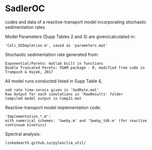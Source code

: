 # SadlerOC

codes and data of a reactive-transport model incorporating stochastic sedimentation rates

Model Parameters (Supp Tables 2 and 3) are given/calculated in: 

    'Calc_O2Depletion.m', saved as 'parameters.mat'
    
Stochastic sedimentation rate generated from:

    Exponential/Pareto: matlab built in functions
    Double Truncated Pareto: VGAM package - R, modified from code in Trampush & Hajek, 2017

All model runs conducted listed in Supp Table 4,

    sed rate time-sereis given in 'SedRate.mat'
    Raw Output for each simulations in 'RawResults' folder
    Compiled model output in Comp21.mat

Reactive-transport model implementation code:

    'Implementation_*.m':
    with numerical schemes: 'Sweby.m' and 'Sweby_tdk.m' (for reactive continuum kinetics)
  
Spectral analysis:

    linkedearth.github.io/pyleoclim_util/
